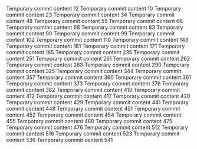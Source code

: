 Temporary commit content 12
Temporary commit content 10
Temporary commit content 23
Temporary commit content 34
Temporary commit content 48
Temporary commit content 55
Temporary commit content 66
Temporary commit content 68
Temporary commit content 83
Temporary commit content 90
Temporary commit content 99
Temporary commit content 102
Temporary commit content 110
Temporary commit content 143
Temporary commit content 161
Temporary commit content 171
Temporary commit content 185
Temporary commit content 235
Temporary commit content 251
Temporary commit content 261
Temporary commit content 262
Temporary commit content 263
Temporary commit content 290
Temporary commit content 325
Temporary commit content 344
Temporary commit content 357
Temporary commit content 360
Temporary commit content 361
Temporary commit content 373
Temporary commit content 376
Temporary commit content 382
Temporary commit content 410
Temporary commit content 412
Temporary commit content 417
Temporary commit content 420
Temporary commit content 429
Temporary commit content 441
Temporary commit content 448
Temporary commit content 451
Temporary commit content 452
Temporary commit content 454
Temporary commit content 455
Temporary commit content 460
Temporary commit content 475
Temporary commit content 476
Temporary commit content 512
Temporary commit content 516
Temporary commit content 523
Temporary commit content 536
Temporary commit content 541
